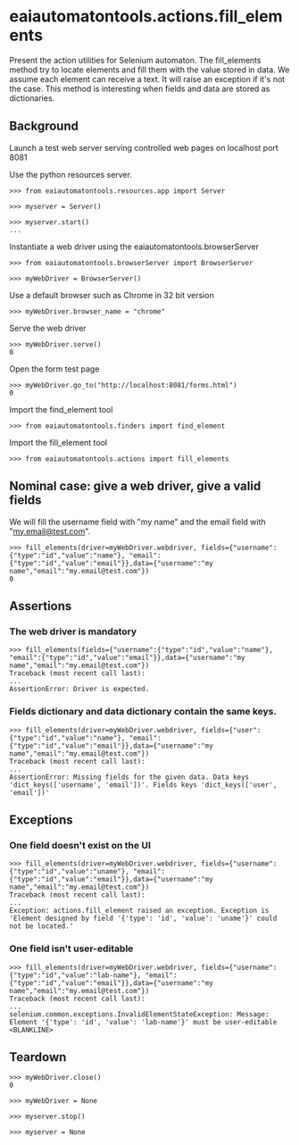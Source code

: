 # eaiautomatontools.actions.fill_elements

Present the action utilities for Selenium automaton.
The fill_elements method try to locate elements and fill them with the value stored in data. We assume each element can receive a text.
It will raise an exception if it's not the case.
This method is interesting when fields and data are stored as dictionaries.

## Background

Launch a test web server serving controlled web pages on localhost port 8081

Use the python resources server.

    >>> from eaiautomatontools.resources.app import Server

    >>> myserver = Server()

    >>> myserver.start()
    ...

Instantiate a web driver using the eaiautomatontools.browserServer

    >>> from eaiautomatontools.browserServer import BrowserServer

    >>> myWebDriver = BrowserServer()

Use a default browser such as Chrome in 32 bit version

    >>> myWebDriver.browser_name = "chrome"

Serve the web driver

    >>> myWebDriver.serve()
    0
  
  

Open the form test page

    >>> myWebDriver.go_to("http://localhost:8081/forms.html")
    0

Import the find_element tool

    >>> from eaiautomatontools.finders import find_element

Import the fill_element tool

    >>> from eaiautomatontools.actions import fill_elements



## Nominal case: give a web driver, give a valid fields

We will fill the username field with "my name" and the email field with "my.email@test.com".

    >>> fill_elements(driver=myWebDriver.webdriver, fields={"username":{"type":"id","value":"name"}, "email":{"type":"id","value":"email"}},data={"username":"my name","email":"my.email@test.com"})
    0

## Assertions

### The web driver is mandatory

    >>> fill_elements(fields={"username":{"type":"id","value":"name"}, "email":{"type":"id","value":"email"}},data={"username":"my name","email":"my.email@test.com"})
    Traceback (most recent call last):
    ...
    AssertionError: Driver is expected.

### Fields dictionary and data dictionary contain the same keys.

    >>> fill_elements(driver=myWebDriver.webdriver, fields={"user":{"type":"id","value":"name"}, "email":{"type":"id","value":"email"}},data={"username":"my name","email":"my.email@test.com"})
    Traceback (most recent call last):
    ...
    AssertionError: Missing fields for the given data. Data keys 'dict_keys(['username', 'email'])'. Fields keys 'dict_keys(['user', 'email'])'

## Exceptions

### One field doesn't exist on the UI

    >>> fill_elements(driver=myWebDriver.webdriver, fields={"username":{"type":"id","value":"uname"}, "email":{"type":"id","value":"email"}},data={"username":"my name","email":"my.email@test.com"})
    Traceback (most recent call last):
    ...
    Exception: actions.fill_element raised an exception. Exception is 'Element designed by field '{'type': 'id', 'value': 'uname'}' could not be located.'

### One field isn't user-editable

    >>> fill_elements(driver=myWebDriver.webdriver, fields={"username":{"type":"id","value":"lab-name"}, "email":{"type":"id","value":"email"}},data={"username":"my name","email":"my.email@test.com"})
    Traceback (most recent call last):
    ...
    selenium.common.exceptions.InvalidElementStateException: Message: Element '{'type': 'id', 'value': 'lab-name'}' must be user-editable
    <BLANKLINE>

## Teardown

    >>> myWebDriver.close()
    0

    >>> myWebDriver = None

    >>> myserver.stop()

    >>> myserver = None
